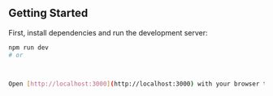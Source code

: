 

## Getting Started

First, install dependencies and run the development server:

```bash
npm run dev
# or



Open [http://localhost:3000](http://localhost:3000) with your browser to see the result.


